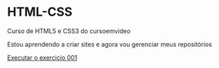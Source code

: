 # HTML-CSS
 Curso de HTML5 e CSS3 do cursoemvideo

Estou aprendendo a criar sites e agora vou gerenciar meus repositórios

<a href="https://rafha3868.github.io/HTML-CSS/exercicios/ex001/index.html">Executar o exercicio 001</a>